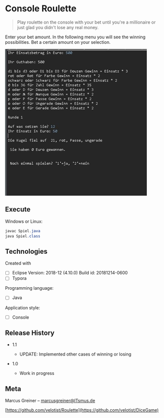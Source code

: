 # Console Roulette
> Play roulette on the console with your bet until you're a millionaire or just glad you didn't lose any real money.



Enter your bet amount. In the following menu you will see the winning possibilities. Bet a certain amount on your selection.



![1](Roulette_Screenshot.JPG)



## Execute

Windows or Linux:

```java
javac Spiel.java
java Spiel.class
```





## Technologies

Created with

- [ ] Eclipse Version: 2018-12 (4.10.0)
  Build id: 20181214-0600
- [ ] Typora

Programming language:

- [ ] Java

Application style:

- [ ] Console



## Release History

* 1.1

    * UPDATE: Implemented other cases of winning or losing 

* 1.0
  
    * Work in progress
    
      

## Meta

Marcus Greiner –  marcusgreiner@ITsmus.de

[https://github.com/velotist/Roulette](https://github.com/velotist/DiceGame)

